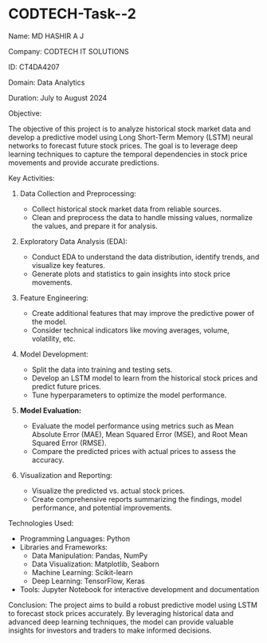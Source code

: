# CODTECH-Task--2

Name: MD HASHIR A J

Company: CODTECH IT SOLUTIONS

ID: CT4DA4207

Domain: Data Analytics

Duration: July to August 2024

Objective:

The objective of this project is to analyze historical stock market data and develop a predictive model using Long Short-Term Memory (LSTM) neural networks to forecast future stock prices. The goal is to leverage deep learning techniques to capture the temporal dependencies in stock price movements and provide accurate predictions.

Key Activities:
1. Data Collection and Preprocessing:
   - Collect historical stock market data from reliable sources.
   - Clean and preprocess the data to handle missing values, normalize the values, and prepare it for analysis.

2. Exploratory Data Analysis (EDA):
   - Conduct EDA to understand the data distribution, identify trends, and visualize key features.
   - Generate plots and statistics to gain insights into stock price movements.

3. Feature Engineering:
   - Create additional features that may improve the predictive power of the model.
   - Consider technical indicators like moving averages, volume, volatility, etc.

4. Model Development:
   - Split the data into training and testing sets.
   - Develop an LSTM model to learn from the historical stock prices and predict future prices.
   - Tune hyperparameters to optimize the model performance.

5. **Model Evaluation:**
   - Evaluate the model performance using metrics such as Mean Absolute Error (MAE), Mean Squared Error (MSE), and Root Mean Squared Error (RMSE).
   - Compare the predicted prices with actual prices to assess the accuracy.

6. Visualization and Reporting:
   - Visualize the predicted vs. actual stock prices.
   - Create comprehensive reports summarizing the findings, model performance, and potential improvements.

Technologies Used:
- Programming Languages: Python
- Libraries and Frameworks:
  - Data Manipulation: Pandas, NumPy
  - Data Visualization: Matplotlib, Seaborn
  - Machine Learning: Scikit-learn
  - Deep Learning: TensorFlow, Keras
- Tools: Jupyter Notebook for interactive development and documentation

Conclusion:
The project aims to build a robust predictive model using LSTM to forecast stock prices accurately. By leveraging historical data and advanced deep learning techniques, the model can provide valuable insights for investors and traders to make informed decisions.
